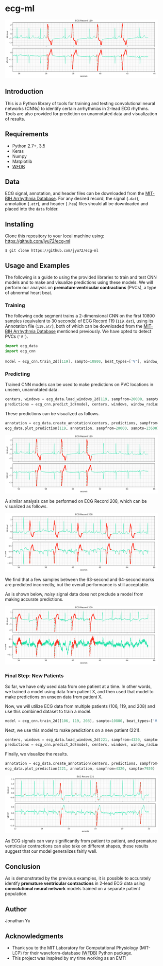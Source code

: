 # ecg-ml

![intro img](https://github.com/jyu72/ecg-ml/blob/master/intro-img.png)

## Introduction

This is a Python library of tools for training and testing convolutional neural networks (CNNs)  to identify certain arrhythmias in 2-lead ECG rhythms. Tools are also provided for prediction on unannotated data and visualization of results.

## Requirements

- Python 2.7+, 3.5
- Keras
- Numpy
- Matplotlib
- [WFDB](https://pypi.org/project/wfdb/)

## Data

ECG signal, annotation, and header files can be downloaded from the [MIT-BIH Arrhythmia Database](https://www.physionet.org/physiobank/database/mitdb/). For any desired record, the signal (```.dat```), annotation (```.atr```), and header (```.hea```) files should all be downloaded and placed into the ```data``` folder.

## Installing

Clone this repository to your local machine using: https://github.com/jyu72/ecg-ml

```
$ git clone https://github.com/jyu72/ecg-ml
```

## Usage and Examples

The following is a guide to using the provided libraries to train and test CNN models and to make and visualize predictions using these models. We will perform our analysis on **premature ventricular contractions** (PVCs), a type of abnormal heart beat.

### Training
The following code segment trains a 2-dimensional CNN on the first 10800 samples (equivalent to 30 seconds) of ECG Record 119 (```119.dat```), using its Annotation file (```119.atr```), both of which can be downloaded from the [MIT-BIH Arrhythmia Database](https://www.physionet.org/physiobank/database/mitdb/) mentioned previously. We have opted to detect PVCs (```'V'```).

```python
import ecg_data
import ecg_cnn

model = ecg_cnn.train_2d([119], sampto=10800, beat_types=['V'], window_radius=24)
```

### Predicting

Trained CNN models can be used to make predictions on PVC locations in unseen, unannotated data.

```python
centers, windows = ecg_data.load_windows_2d(119, sampfrom=20000, sampto=23600, window_radius=24)
predictions = ecg_cnn.predict_2d(model, centers, windows, window_radius=24)
```

These predictions can be visualized as follows.

```python
annotation = ecg_data.create_annotation(centers, predictions, sampfrom=20000, sampto=23600, beat_types=['V'])
ecg_data.plot_prediction(119, annotation, sampfrom=20000, sampto=23600)
```

![prediction result](https://github.com/jyu72/ecg-ml/blob/master/demo-img.png)

A similar analysis can be performed on ECG Record 208, which can be visualized as follows.

![prediction result 2](https://github.com/jyu72/ecg-ml/blob/master/demo-img2.png)

We find that a few samples between the 63-second and 64-second marks are predicted incorrectly, but the overall performance is still acceptable.

As is shown below, *noisy* signal data does not preclude a model from making accurate predictions.

![prediction result 3](https://github.com/jyu72/ecg-ml/blob/master/demo-img3.png)

### Final Step: New Patients

So far, we have only used data from one patient at a time. In other words, we trained a model using data from patient X, and then used that model to make predictions on unseen data from patient X.

Now, we will utilize ECG data from multiple patients (106, 119, and 208) and use this combined dataset to train a model.

```python
model = ecg_cnn.train_2d([106, 119, 208], sampto=10800, beat_types=['V'], window_radius=24)
```

Next, we use this model to make predictions on a new patient (221).

```python
centers, windows = ecg_data.load_windows_2d(221, sampfrom=4320, sampto=7920, window_radius=24)
predictions = ecg_cnn.predict_2d(model, centers, windows, window_radius=24)
```

Finally, we visualize the results.

```python
annotation = ecg_data.create_annotation(centers, predictions, sampfrom=4320, sampto=7920, beat_types=['V'])
ecg_data.plot_prediction(221, annotation, sampfrom=4320, sampto=7920)
```

![prediction result 4](https://github.com/jyu72/ecg-ml/blob/master/demo-img4.png)

As ECG signals can vary significantly from patient to patient, and premature ventricular contractions can also take on different shapes, these results suggest that our model generalizes fairly well.

## Conclusion

As is demonstrated by the previous examples, it is possible to accurately identify **premature ventricular contractions** in 2-lead ECG data using **convolutional neural network** models trained on a separate patient population.

## Author

Jonathan Yu

## Acknowledgments

* Thank you to the MIT Laboratory for Computational Physiology (MIT-LCP) for their waveform-database ([WFDB](https://pypi.org/project/wfdb/)) Python package.
* This project was inspired by my time working as an EMT!

